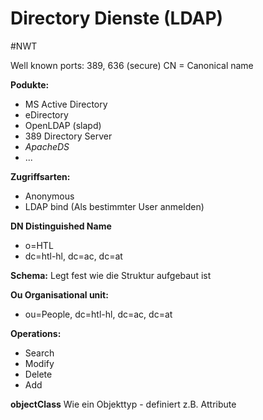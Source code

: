 # Directory Dienste (LDAP)
#NWT 

Well known ports: 389, 636 (secure)
CN = Canonical name

**Podukte:**
- MS Active Directory
- eDirectory
- OpenLDAP (slapd)
- 389 Directory Server
- *ApacheDS*
- ...

**Zugriffsarten:**
- Anonymous
- LDAP bind (Als bestimmter User anmelden)

**DN Distinguished Name**
- o=HTL
- dc=htl-hl, dc=ac, dc=at

**Schema:**
Legt fest wie die Struktur aufgebaut ist

**Ou Organisational unit:**
- ou=People, dc=htl-hl, dc=ac, dc=at

**Operations:**
- Search
- Modify
- Delete
- Add

**objectClass**
Wie ein Objekttyp - definiert z.B. Attribute

